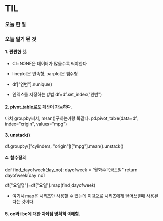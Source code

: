 # TIL

### 오늘 한 일

### 오늘 알게 된 것

#### 1. 짠짠한 것. 
- CI=NONE은 데이터가 많을수록 써야한다

- lineplot은 연속형, barplot은 범주형

- df["연번"].nunique()

- 인덱스를 지정하는 방법
  df=df.set_index("연번")

#### 2. pivot_table로도 계산이 가능하다. 
마치 groupby써서, mean()구하는거랑 똑같다.
pd.pivot_table(data=df, index="origin", values="mpg")

#### 3. unstack() 
df.groupby(["cylinders, "origin"])["mpg"].mean().unstack()


#### 4. 함수정의
def find_dayofweek(day_no):
    dayofweek = "월화수목금토일"
    return dayofweek[day_no]

df["요일명"]=df["요일"].map(find_dayofweek)
* 여기서 map은 시리즈만 사용할 수 있는데 이것으로 시리즈에게 덮어쓰일때 사용된다는 것이다. 

#### 5. oc와 iloc에 대한 차이점 명확히 이해함. 
####
####
####
####
####
####
